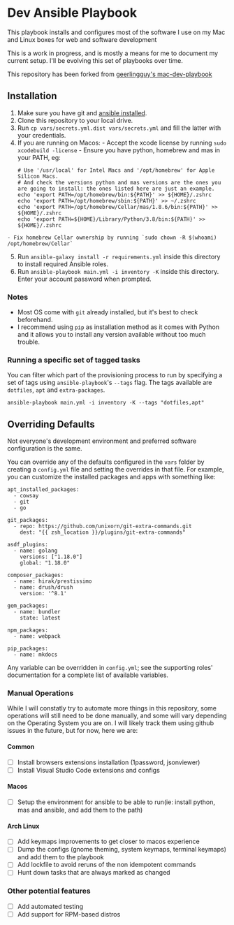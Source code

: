 # Dev Ansible Playbook

This playbook installs and configures most of the software I use on my Mac and Linux boxes for web and software development

This is a work in progress, and is mostly a means for me to document my current setup. I'll be evolving this set of playbooks over time.

This repository has been forked from [geerlingguy's mac-dev-playbook](https://github.com/geerlingguy/mac-dev-playbook)

## Installation

  1. Make sure you have git and [ansible installed](https://docs.ansible.com/ansible/latest/installation_guide/intro_installation.html#installing-and-upgrading-ansible-with-pip).
  2. Clone this repository to your local drive.
  3. Run `cp vars/secrets.yml.dist vars/secrets.yml` and fill the latter with your credentials.
  4. If you are running on Macos:
    - Accept the xcode license by running `sudo xcodebuild -license`
    - Ensure you have python, homebrew and mas in your PATH, eg:
      ```
      # Use '/usr/local' for Intel Macs and '/opt/homebrew' for Apple Silicon Macs.
      # And check the versions python and mas versions are the ones you are going to install: the ones listed here are just an example.
      echo 'export PATH=/opt/homebrew/bin:${PATH}' >> ${HOME}/.zshrc
      echo 'export PATH=/opt/homebrew/sbin:${PATH}' >> ~/.zshrc
      echo 'export PATH=/opt/homebrew/Cellar/mas/1.8.6/bin:${PATH}' >> ${HOME}/.zshrc
      echo 'export PATH=${HOME}/Library/Python/3.8/bin:${PATH}' >> ${HOME}/.zshrc
      ```
    - Fix homebrew Cellar ownership by running `sudo chown -R $(whoami) /opt/homebrew/Cellar`
  5. Run `ansible-galaxy install -r requirements.yml` inside this directory to install required Ansible roles.
  6. Run `ansible-playbook main.yml -i inventory -K` inside this directory. Enter your account password when prompted.

### Notes

- Most OS come with `git` already installed, but it's best to check beforehand.
- I recommend using `pip` as installation method as it comes with Python and it allows you to install any version available without too much trouble.

### Running a specific set of tagged tasks

You can filter which part of the provisioning process to run by specifying a set of tags using `ansible-playbook`'s `--tags` flag. The tags available are `dotfiles`, `apt` and `extra-packages`.

    ansible-playbook main.yml -i inventory -K --tags "dotfiles,apt"

## Overriding Defaults

Not everyone's development environment and preferred software configuration is the same.

You can override any of the defaults configured in the `vars` folder by creating a `config.yml` file and setting the overrides in that file. For example, you can customize the installed packages and apps with something like:

    apt_installed_packages:
      - cowsay
      - git
      - go

    git_packages:
      - repo: https://github.com/unixorn/git-extra-commands.git
        dest: "{{ zsh_location }}/plugins/git-extra-commands"

    asdf_plugins:
      - name: golang
        versions: ["1.18.0"]
        global: "1.18.0"

    composer_packages:
      - name: hirak/prestissimo
      - name: drush/drush
        version: '^8.1'

    gem_packages:
      - name: bundler
        state: latest

    npm_packages:
      - name: webpack

    pip_packages:
      - name: mkdocs

Any variable can be overridden in `config.yml`; see the supporting roles' documentation for a complete list of available variables.

### Manual Operations

While I will constatly try to automate more things in this repository, some operations will still need to be done manually, and some will vary depending on the Operating System you are on. I will likely track them using github issues in the future, but for now, here we are:

#### Common

- [ ] Install browsers extensions installation (1password, jsonviewer)
- [ ] Install Visual Studio Code extensions and configs

#### Macos

- [ ] Setup the environment for ansible to be able to run(ie: install python, mas and ansible, and add them to the path)

#### Arch Linux

- [ ] Add keymaps improvements to get closer to macos experience
- [ ] Dump the configs (gnome theming, system keymaps, terminal keymaps) and add them to the playbook
- [ ] Add lockfile to avoid reruns of the non idempotent commands
- [ ] Hunt down tasks that are always marked as changed

### Other potential features

- [ ] Add automated testing
- [ ] Add support for RPM-based distros
